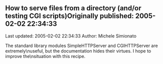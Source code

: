 ## How to serve files from a directory (and/or testing CGI scripts)Originally published: 2005-02-02 22:34:33 
Last updated: 2005-02-02 22:34:33 
Author: Michele Simionato 
 
The standard library modules SimpleHTTPServer and CGIHTTPServer are extremely\nuseful, but the documentation hides their virtues. I hope to improve the\nsituation with this recipe.